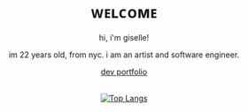 <h1 align="center">
ᴡᴇʟᴄᴏᴍᴇ 
</h1>

<div align="center">
hi, i'm giselle! <br />

im 22 years old, from nyc.  i am an artist and software engineer.<br />

  <a href="https://gisellen.github.io/portfolio/">dev portfolio</a><br /><br />


[![Top Langs](https://github-readme-stats.vercel.app/api/top-langs/?username=gisellen&layout=compact)](https://github.com/anuraghazra/github-readme-stats)

</div>
